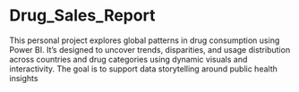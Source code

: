 # Drug_Sales_Report
This personal project explores global patterns in drug consumption using Power BI. It’s designed to uncover trends, disparities, and usage distribution across countries and drug categories using dynamic visuals and interactivity. The goal is to support data storytelling around public health insights 

